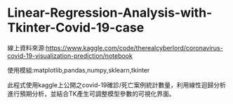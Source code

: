 # Linear-Regression-Analysis-with-Tkinter-Covid-19-case

線上資料來源:https://www.kaggle.com/code/therealcyberlord/coronavirus-covid-19-visualization-prediction/notebook

使用模組:matplotlib,pandas,numpy,sklearn,tkinter

此程式使用kaggle上公開之covid-19確診/死亡案例統計數量，利用線性迴歸分析進行預期分析，並結合TK產生可調整模型參數的可視化界面。
